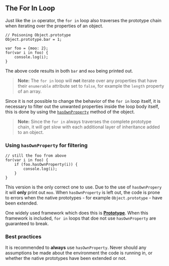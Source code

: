 ## The For In Loop

Just like the `in` operator, the `for in` loop also traverses the prototype
chain when iterating over the properties of an object.

    // Poisoning Object.prototype
    Object.prototype.bar = 1;

    var foo = {moo: 2};
    for(var i in foo) {
        console.log(i);
    }

The above code results in both `bar` and `moo` being printed out.

> **Note:** The `for in` loop will **not** iterate over any properties that 
> have their `enumerable` attribute set to `false`, for example the `length` 
> property of an array.

Since it is not possible to change the behavior of the `for in` loop itself, it
is necessary to filter out the unwanted properties inside the loop body itself, 
this is done by using the [`hasOwnProperty`](#hasownproperty) method of the 
object. 

> **Note:** Since the `for in` always traverses the complete prototype chain, it
> will get slow with each additional layer of inheritance added to an object.

### Using `hasOwnProperty` for filtering

    // still the foo from above
    for(var i in foo) {
        if (foo.hasOwnProperty(i)) {
            console.log(i);
        }
    }

This version is the only correct one to use. Due to the use of `hasOwnPropery` it
will **only** print out `moo`. When `hasOwnProperty` is left out, the code is 
prone to errors when the native prototypes - for example `Object.prototype` - 
have been extended.

One widely used framework which does this is [**Prototype**][1]. When this 
framework is included, `for in` loops that doe not use `hasOwnProperty` are 
guaranteed to break.

### Best practices

It is recommended to **always** use `hasOwnProperty`. Never should any 
assumptions be made about the environment the code is running in, or whether the 
native prototypes have been extended or not. 

 [1]: http://www.prototypejs.org/

